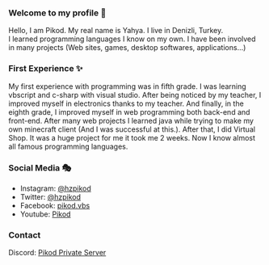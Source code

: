 ### Welcome to my profile 🥳
Hello, I am Pikod. My real name is Yahya. I live in Denizli, Turkey.
<br>I learned programming languages I know on my own. I have been involved in many projects (Web sites, games, desktop softwares, applications...)

### First Experience ✨
My first experience with programming was in fifth grade. I was learning vbscript and c-sharp with visual studio. After being noticed by my teacher, I improved myself in electronics thanks to my teacher. And finally, in the eighth grade, I improved myself in web programming both back-end and front-end. After many web projects I learned java while trying to make my own minecraft client (And I was successful at this.). After that, I did Virtual Shop. It was a huge project for me it took me 2 weeks. Now I know almost all famous programming languages. 

### Social Media 🎭

- Instagram: [@hzpikod](https://www.instagram.com/hzpikod/)
- Twitter: [@hzpikod](https://twitter.com/hzpikod)
- Facebook: [pikod.vbs](https://www.facebook.com/pikod.vbs)
- Youtube: [Pikod](https://www.youtube.com/c/Pikod)

### Contact
Discord: [Pikod Private Server](https://discord.gg/z7K34mv2jE)
